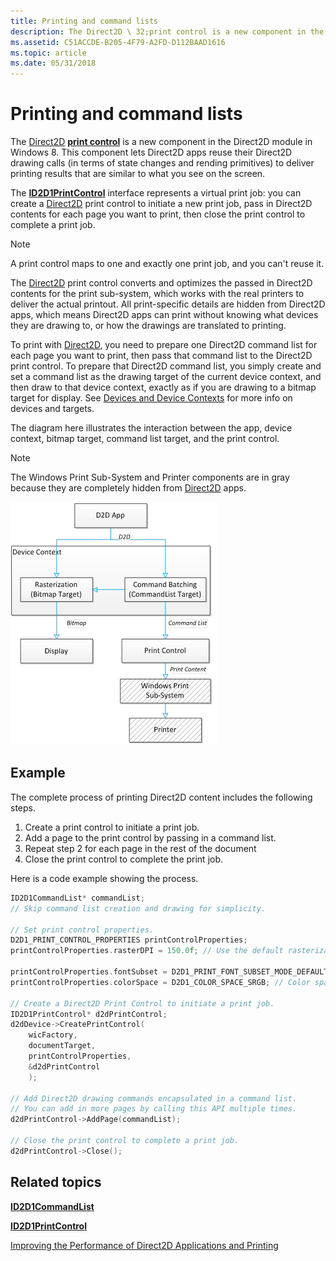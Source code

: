 ```yaml
---
title: Printing and command lists
description: The Direct2D \ 32;print control is a new component in the Direct2D module in Windows 8.
ms.assetid: C51ACCDE-B205-4F79-A2FD-D112BAAD1616
ms.topic: article
ms.date: 05/31/2018
---
```


# Printing and command lists

The [Direct2D](https://msdn.microsoft.com/library/Dd370990(v=VS.85).aspx) [**print control**](https://msdn.microsoft.com/library/Hh847997(v=VS.85).aspx) is a new component in the Direct2D module in Windows 8. This component lets Direct2D apps reuse their Direct2D drawing calls (in terms of state changes and rending primitives) to deliver printing results that are similar to what you see on the screen.

The [**ID2D1PrintControl**](https://msdn.microsoft.com/library/Hh847997(v=VS.85).aspx) interface represents a virtual print job: you can create a [Direct2D](https://msdn.microsoft.com/library/Dd370990(v=VS.85).aspx) print control to initiate a new print job, pass in Direct2D contents for each page you want to print, then close the print control to complete a print job.

> [!Note]  
> A print control maps to one and exactly one print job, and you can't reuse it.

The [Direct2D](https://msdn.microsoft.com/library/Dd370990(v=VS.85).aspx) print control converts and optimizes the passed in Direct2D contents for the print sub-system, which works with the real printers to deliver the actual printout. All print-specific details are hidden from Direct2D apps, which means Direct2D apps can print without knowing what devices they are drawing to, or how the drawings are translated to printing.

To print with [Direct2D](https://msdn.microsoft.com/library/Dd370990(v=VS.85).aspx), you need to prepare one Direct2D command list for each page you want to print, then pass that command list to the Direct2D print control. To prepare that Direct2D command list, you simply create and set a command list as the drawing target of the current device context, and then draw to that device context, exactly as if you are drawing to a bitmap target for display. See [Devices and Device Contexts](devices-and-device-contexts.md) for more info on devices and targets.

The diagram here illustrates the interaction between the app, device context, bitmap target, command list target, and the print control.

> [!Note]  
> The Windows Print Sub-System and Printer components are in gray because they are completely hidden from [Direct2D](https://msdn.microsoft.com/library/Dd370990(v=VS.85).aspx) apps.

![a diagram that shows how the commandlist and printing interact with an app and direct2d.](images/d2dprintcontroldiagram.png)

## Example

The complete process of printing Direct2D content includes the following steps.

1.  Create a print control to initiate a print job.
2.  Add a page to the print control by passing in a command list.
3.  Repeat step 2 for each page in the rest of the document
4.  Close the print control to complete the print job.

Here is a code example showing the process.

```cpp
ID2D1CommandList* commandList;
// Skip command list creation and drawing for simplicity.

// Set print control properties.
D2D1_PRINT_CONTROL_PROPERTIES printControlProperties;
printControlProperties.rasterDPI = 150.0f; // Use the default rasterization DPI for all unsupported Direct2D commands 
                                                                                                                                                                            //  or options.
printControlProperties.fontSubset = D2D1_PRINT_FONT_SUBSET_MODE_DEFAULT; // Using the default font subset strategy.
printControlProperties.colorSpace = D2D1_COLOR_SPACE_SRGB; // Color space for vector graphics in Direct2D print control.

// Create a Direct2D Print Control to initiate a print job.
ID2D1PrintControl* d2dPrintControl;
d2dDevice->CreatePrintControl(
    wicFactory,
    documentTarget,
    printControlProperties,
    &d2dPrintControl
    );

// Add Direct2D drawing commands encapsulated in a command list.
// You can add in more pages by calling this API multiple times.
d2dPrintControl->AddPage(commandList);

// Close the print control to complete a print job.
d2dPrintControl->Close();
```

## Related topics

[**ID2D1CommandList**](https://msdn.microsoft.com/library/Hh404392(v=VS.85).aspx)

[**ID2D1PrintControl**](https://msdn.microsoft.com/library/Hh847997(v=VS.85).aspx)

[Improving the Performance of Direct2D Applications and Printing](improving-direct2d-performance.md)